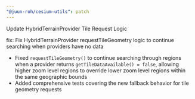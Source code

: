 ```yaml
---
"@juun-roh/cesium-utils": patch
---
```


Update HybridTerrainProvider Tile Request Logic

fix: Fix HybridTerrainProvider requestTileGeometry logic to continue searching when providers have no data

- Fixed `requestTileGeometry()` to continue searching through regions when a provider returns `getTileDataAvailable() = false`, allowing higher zoom level regions to override lower zoom level regions within the same geographic bounds
- Added comprehensive tests covering the new fallback behavior for tile geometry requests
